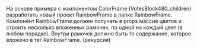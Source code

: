 На основе примера с компонентом ColorFrame (VotesBlock480_children) разработать новый проект RainbowFrame в папке RainbowFrame.
Компонент RainbowFrame должен получать в props массив цветов и строить несколько вложенных рамочек, по одной на каждый цвет (в любом порядке). Внутри рамочек должно быть то содержание, которое вложено в тег RainbowFrame.
(рекурсия)
